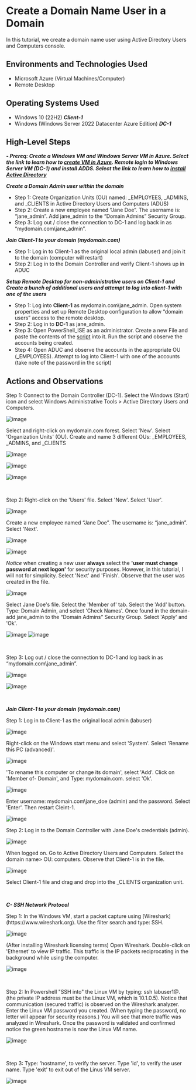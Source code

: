 <h1> Create a Domain Name User in a Domain </h1>
In this tutorial, we create a domain name user using Active Directory Users and Computers console. <br />


<h2>Environments and Technologies Used</h2>

- Microsoft Azure (Virtual Machines/Computer)
- Remote Desktop

<h2>Operating Systems Used </h2>

- Windows 10 (22H2) ***Client-1***
- Windows (Windows Server 2022 Datacenter Azure Edition) ***DC-1***

<h2>High-Level Steps</h2>

 ***- Prereq: Create a Windows VM and Windows Server VM in Azure. Select the link to learn how to [create VM in Azure](https://github.com/joann-camacho/create-windows-virtual-machine). Remote login to Windows Server VM (DC-1) and install ADDS. Select the link to learn how to [install Active Directory](https://github.com/joann-camacho/install-active-directory)*** 

***Create a Domain Admin user within the domain***
  
- Step 1: Create Organization Units (OU) named: _EMPLOYEES, _ADMINS, and _CLIENTS in Active Directory Users and Computers (ADUS) 
- Step 2: Create a new employee named “Jane Doe”. The username is: “jane_admin”. Add jane_admin to the “Domain Admins” Security Group.
- Step 3: Log out / close the connection to DC-1 and log back in as “mydomain.com\jane_admin”.

 ***Join Client-1 to your domain (mydomain.com)***

- Step 1: Log in to Client-1 as the original local admin (labuser) and join it to the domain (computer will restart)
- Step 2: Log in to the Domain Controller and verify Client-1 shows up in ADUC


***Setup Remote Desktop for non-administrative users on Client-1 and Create a bunch of additional users and attempt to log into client-1 with one of the users***

- Step 1: Log into **Client-1** as mydomain.com\jane_admin. Open system properties and set up Remote Desktop configuration to allow “domain users” access to the remote desktop.
- Step 2: Log in to **DC-1** as jane_admin.
- Step 3: Open PowerShell_ISE as an administrator. Create a new File and paste the contents of the [script](https://github.com/joshmadakor1/AD_PS/blob/master/Generate-Names-Create-Users.ps1) into it. Run the script and observe the accounts being created.
- Step 4: Open ADUC and observe the accounts in the appropriate OU　(_EMPLOYEES). Attempt to log into Client-1 with one of the accounts (take note of the password in the script)



<h2>Actions and Observations</h2>

<p>
Step 1: Connect to the Domain Controller (DC-1). Select the Windows (Start) icon and select Windows Administrative Tools > Active Directory Users and Computers.
  
 ![image](https://github.com/user-attachments/assets/5b058ff6-a43e-4b7f-8e7c-a9b0cb30442b)

</p>
 Select and right-click on mydomain.com forest. Select 'New'. Select 'Organization Units' (OU). Create and name 3 different OUs: _EMPLOYEES, _ADMINS, and _CLIENTS
 
![image](https://github.com/user-attachments/assets/648b0515-1d94-4b4d-8c5e-b86a01e63f9d)
</p>

![image](https://github.com/user-attachments/assets/cdce1236-72b3-42d5-b863-28e331c68e89)
</p>

![image](https://github.com/user-attachments/assets/2fd5be47-74f6-4367-90a2-c926e7d009b1)

</p>

<br />

<p>
Step 2: Right-click on the 'Users' file. Select 'New'. Select 'User'.

![image](https://github.com/user-attachments/assets/fac8f07d-dffd-4b93-821e-63cc7d85bd6f)

</p>

Create a new employee named “Jane Doe”. The username is: “jane_admin”. Select 'Next'.
  
![image](https://github.com/user-attachments/assets/025091aa-c176-4690-befc-bc67311c8c52)

![image](https://github.com/user-attachments/assets/9ecd1a61-3da8-4fec-9b08-96d05e54b145)

*Notice* when creating a new user **always** select the **'user must change password at next logon'** for security purposes. However, in this tutorial, I will not for simplicity. Select 'Next' and 'Finish'. Observe that the user was created in the file.
</p>

![image](https://github.com/user-attachments/assets/c18c157f-5ad4-437c-831a-fb6e5a8bae97)

</p>

Select Jane Doe's file. Select the 'Member of' tab. Select the 'Add' button. Type: Domain Admin, and select 'Check Names'. Once found in the domain- add jane_admin to the “Domain Admins” Security Group. Select 'Apply' and 'Ok'.

![image](https://github.com/user-attachments/assets/42228f98-57da-496d-b892-2ca978c132d5)
![image](https://github.com/user-attachments/assets/faaed4bb-6cba-4034-88df-e6afbc38682f)

<br />

<p>
Step 3: Log out / close the connection to DC-1 and log back in as “mydomain.com\jane_admin”.
  
</p>
<p>
  
![image](https://github.com/user-attachments/assets/fc61b3dc-49be-4a86-aba4-cc0dba7f05c1)
  
![image](https://github.com/user-attachments/assets/0b09322a-d4ab-43a0-b4c1-ab204156f4fb)
  
</p>
<br />

 ***Join Client-1 to your domain (mydomain.com)***

 <p>
Step 1: Log in to Client-1 as the original local admin (labuser) 
<p>
  
![image](https://github.com/user-attachments/assets/d5b1b849-da97-4347-9c6b-246288338ee2)

<p>
Right-click on the Windows start menu and select 'System'. Select 'Rename this PC (advanced)'. 
<p>

![image](https://github.com/user-attachments/assets/9db5db32-bda3-4170-80df-f1555dfc0cf1)
<p>
'To rename this computer or change its domain', select 'Add'. Click on 'Member of- Domain', and Type: mydomain.com. select 'Ok'. 
</p>

![image](https://github.com/user-attachments/assets/2fd32726-44a8-46c8-b2a1-f311bbb6389d)

Enter username: mydomain.com\jane_doe (admin) and the password. Select 'Enter'. Then restart Cleint-1. 
<p>

 ![image](https://github.com/user-attachments/assets/10ca013c-d4ac-459f-b479-5c74c7dcc8e4)
 
</p>
</p>

Step 2: Log in to the Domain Controller with Jane Doe's credentials (admin).

![image](https://github.com/user-attachments/assets/130f4403-ea7c-4f00-bc51-ccf736c7ec9c)
 <p>
   When logged on. Go to Active Directory Users and Computers. Select the domain name> OU: computers. Observe that Client-1 is in the file.
 </p>
 
![image](https://github.com/user-attachments/assets/71747a57-25cc-485a-9884-fe6db733e827)

Select Client-1 file and drag and drop into the _CLIENTS organization unit.
</p>
<br />     
      
***C- SSH Network Protocol***

<p>
Step 1: In the Windows VM, start a packet capture using  [Wireshark](https://www.wireshark.org). Use the filter search and type: SSH.
</p>
<p>
 
![image](https://github.com/user-attachments/assets/723c962a-ae7d-4f8e-b7bc-865d9c3bfc83)  
</p>

(After installing Wireshark licensing terms) Open Wireshark. Double-click on 'Ethernet' to view IP traffic. This traffic is the IP packets reciprocating in the background while using the computer. 
<p>
  
![image](https://github.com/user-attachments/assets/8a7ba9ea-4008-4fce-9bd1-5a96153ddd3c)  
</p>
<br />

<p>
Step 2: In Powershell "SSH into" the Linux VM by typing: ssh labuser1@<private IP address>. (the private IP address must be the Linux VM, which is 10.1.0.5). Notice that communication (secured traffic) is observed on the Wireshark analyzer. Enter the Linux VM password you created. (When typing the password, no letter will appear for security reasons.) You will see that more traffic was analyzed in Wireshark. Once the password is validated and confirmed notice the green hostname is now the Linux VM name.
</p>
<p>
 
![image](https://github.com/user-attachments/assets/cffd25bf-8678-4188-b3ac-7b68ad2be7bb)
  
</p>
<br />

<p>
Step 3: Type: 'hostname', to verify the server. Type 'id', to verify the user name.  Type 'exit' to exit out of the Linus VM server. 
</p>
<p>
  
![image](https://github.com/user-attachments/assets/2e23ebd1-0da0-410c-accd-51af635320d4)
  
</p>
<br />

